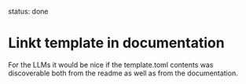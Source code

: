 status: done
# Linkt template in documentation


For the LLMs it would be nice if the template.toml contents
was discoverable both from the readme as well as from the documentation.

